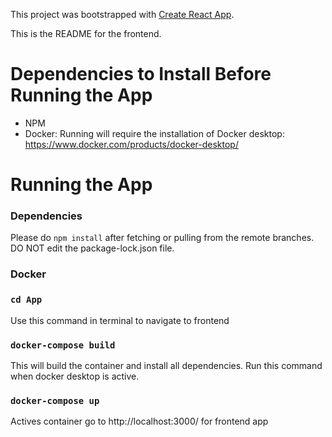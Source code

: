 This project was bootstrapped with [Create React App](https://github.com/facebook/create-react-app).

This is the README for the frontend.

# Dependencies to Install Before Running the App
- NPM
- Docker: Running will require the installation of Docker desktop: https://www.docker.com/products/docker-desktop/

# Running the App
### Dependencies
Please do `npm install` after fetching or pulling from the remote branches.  
DO NOT edit the package-lock.json file.

### Docker
### `cd App`

Use this command in terminal to navigate to frontend

### `docker-compose build`

This will build the container and install all dependencies. Run this command when docker desktop is active.

### `docker-compose up`

Actives container go to http://localhost:3000/ for frontend app
